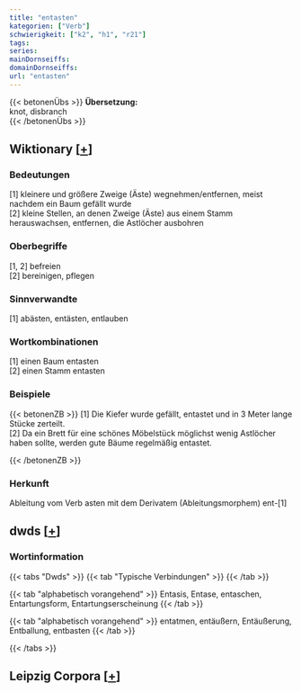 ```yaml
---
title: "entasten"
kategorien: ["Verb"]
schwierigkeit: ["k2", "h1", "r21"]
tags:
series:
mainDornseiffs:
domainDornseiffs:
url: "entasten"
---
```


{{< betonenÜbs >}}
**Übersetzung:**  
knot, disbranch  
{{< /betonenÜbs >}}

## Wiktionary [[+](https://de.wiktionary.org/wiki/entasten)]

### Bedeutungen
[1] kleinere und größere Zweige (Äste) wegnehmen/entfernen, meist nachdem ein Baum gefällt wurde  
[2] kleine Stellen, an denen Zweige (Äste) aus einem Stamm herauswachsen, entfernen, die Astlöcher ausbohren  

### Oberbegriffe
[1, 2] befreien  
[2] bereinigen, pflegen  

### Sinnverwandte
[1] abästen, entästen, entlauben  

### Wortkombinationen
[1] einen Baum entasten  
[2] einen Stamm entasten  

### Beispiele
{{< betonenZB >}}
[1] Die Kiefer wurde gefällt, entastet und in 3 Meter lange Stücke zerteilt.  
[2] Da ein Brett für eine schönes Möbelstück möglichst wenig Astlöcher haben sollte, werden gute Bäume regelmäßig entastet.  

{{< /betonenZB >}}
### Herkunft
Ableitung vom Verb asten mit dem Derivatem (Ableitungsmorphem) ent-[1]  



## dwds [[+](https://www.dwds.de/wb/entasten)]

### Wortinformation
{{< tabs "Dwds" >}}
{{< tab "Typische Verbindungen" >}}
{{< /tab >}}

{{< tab "alphabetisch vorangehend" >}}
Entasis, Entase, entaschen, Entartungsform, Entartungserscheinung
{{< /tab >}}

{{< tab "alphabetisch vorangehend" >}}
entatmen, entäußern, Entäußerung, Entballung, entbasten
{{< /tab >}}

{{< /tabs >}}

## Leipzig Corpora [[+](https://corpora.uni-leipzig.de/en/res?word=entasten&corpusId=deu_newscrawl-public_2018)]


